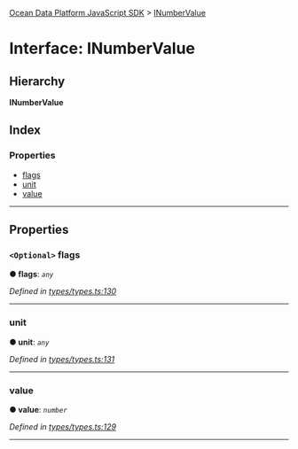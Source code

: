 [Ocean Data Platform JavaScript SDK](../README.md) > [INumberValue](../interfaces/inumbervalue.md)

# Interface: INumberValue

## Hierarchy

**INumberValue**

## Index

### Properties

* [flags](inumbervalue.md#flags)
* [unit](inumbervalue.md#unit)
* [value](inumbervalue.md#value)

---

## Properties

<a id="flags"></a>

### `<Optional>` flags

**● flags**: *`any`*

*Defined in [types/types.ts:130](https://github.com/C4IROcean/ODP-sdk-js/blob/26e019a/source/types/types.ts#L130)*

___
<a id="unit"></a>

###  unit

**● unit**: *`any`*

*Defined in [types/types.ts:131](https://github.com/C4IROcean/ODP-sdk-js/blob/26e019a/source/types/types.ts#L131)*

___
<a id="value"></a>

###  value

**● value**: *`number`*

*Defined in [types/types.ts:129](https://github.com/C4IROcean/ODP-sdk-js/blob/26e019a/source/types/types.ts#L129)*

___

